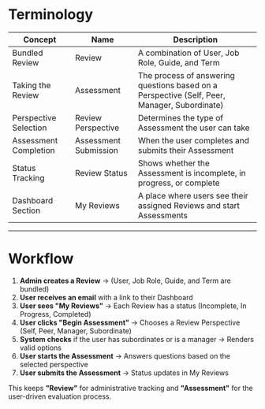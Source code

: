 # Terminology 


| Concept                | Name                  | Description                                                               |
|------------------------|----------------------|---------------------------------------------------------------------------|
| Bundled Review        | Review               | A combination of User, Job Role, Guide, and Term                         |
| Taking the Review     | Assessment           | The process of answering questions based on a Perspective (Self, Peer, Manager, Subordinate) |
| Perspective Selection | Review Perspective   | Determines the type of Assessment the user can take                      |
| Assessment Completion | Assessment Submission | When the user completes and submits their Assessment                     |
| Status Tracking      | Review Status        | Shows whether the Assessment is incomplete, in progress, or complete     |
| Dashboard Section    | My Reviews           | A place where users see their assigned Reviews and start Assessments     |

<hr>

# Workflow

1. **Admin creates a Review** → (User, Job Role, Guide, and Term are bundled)  
2. **User receives an email** with a link to their Dashboard  
3. **User sees "My Reviews"** → Each Review has a status (Incomplete, In Progress, Completed)  
4. **User clicks "Begin Assessment"** → Chooses a Review Perspective (Self, Peer, Manager, Subordinate)  
5. **System checks** if the user has subordinates or is a manager → Renders valid options  
6. **User starts the Assessment** → Answers questions based on the selected perspective  
7. **User submits the Assessment** → Status updates in My Reviews  

This keeps **"Review"** for administrative tracking and **"Assessment"** for the user-driven evaluation process.
